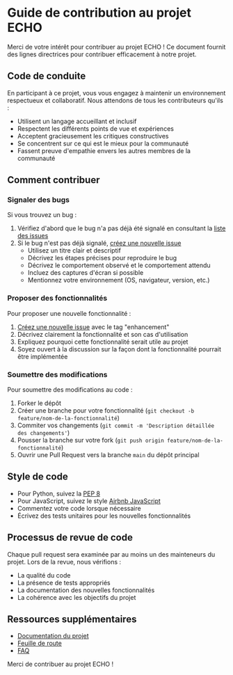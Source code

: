 # Guide de contribution au projet ECHO

Merci de votre intérêt pour contribuer au projet ECHO ! Ce document fournit des lignes directrices pour contribuer efficacement à notre projet.

## Code de conduite

En participant à ce projet, vous vous engagez à maintenir un environnement respectueux et collaboratif. Nous attendons de tous les contributeurs qu'ils :

- Utilisent un langage accueillant et inclusif
- Respectent les différents points de vue et expériences
- Acceptent gracieusement les critiques constructives
- Se concentrent sur ce qui est le mieux pour la communauté
- Fassent preuve d'empathie envers les autres membres de la communauté

## Comment contribuer

### Signaler des bugs

Si vous trouvez un bug :

1. Vérifiez d'abord que le bug n'a pas déjà été signalé en consultant la [liste des issues](https://github.com/servais1983/projet-echo-citoyen/issues)
2. Si le bug n'est pas déjà signalé, [créez une nouvelle issue](https://github.com/servais1983/projet-echo-citoyen/issues/new)
   - Utilisez un titre clair et descriptif
   - Décrivez les étapes précises pour reproduire le bug
   - Décrivez le comportement observé et le comportement attendu
   - Incluez des captures d'écran si possible
   - Mentionnez votre environnement (OS, navigateur, version, etc.)

### Proposer des fonctionnalités

Pour proposer une nouvelle fonctionnalité :

1. [Créez une nouvelle issue](https://github.com/servais1983/projet-echo-citoyen/issues/new) avec le tag "enhancement"
2. Décrivez clairement la fonctionnalité et son cas d'utilisation
3. Expliquez pourquoi cette fonctionnalité serait utile au projet
4. Soyez ouvert à la discussion sur la façon dont la fonctionnalité pourrait être implémentée

### Soumettre des modifications

Pour soumettre des modifications au code :

1. Forker le dépôt
2. Créer une branche pour votre fonctionnalité (`git checkout -b feature/nom-de-la-fonctionnalité`)
3. Commiter vos changements (`git commit -m 'Description détaillée des changements'`)
4. Pousser la branche sur votre fork (`git push origin feature/nom-de-la-fonctionnalité`)
5. Ouvrir une Pull Request vers la branche `main` du dépôt principal

## Style de code

- Pour Python, suivez la [PEP 8](https://www.python.org/dev/peps/pep-0008/)
- Pour JavaScript, suivez le style [Airbnb JavaScript](https://github.com/airbnb/javascript)
- Commentez votre code lorsque nécessaire
- Écrivez des tests unitaires pour les nouvelles fonctionnalités

## Processus de revue de code

Chaque pull request sera examinée par au moins un des mainteneurs du projet. Lors de la revue, nous vérifions :

- La qualité du code
- La présence de tests appropriés
- La documentation des nouvelles fonctionnalités
- La cohérence avec les objectifs du projet

## Ressources supplémentaires

- [Documentation du projet](docs/README.md)
- [Feuille de route](docs/ROADMAP.md)
- [FAQ](docs/FAQ.md)

Merci de contribuer au projet ECHO !